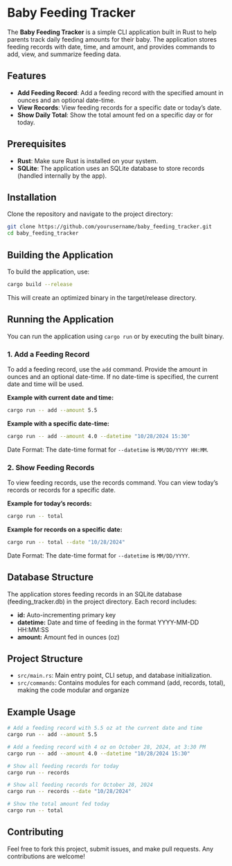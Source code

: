 # Baby Feeding Tracker

The **Baby Feeding Tracker** is a simple CLI application built in Rust to help parents track daily feeding amounts for their baby. The application stores feeding records with date, time, and amount, and provides commands to add, view, and summarize feeding data.

## Features

- **Add Feeding Record**: Add a feeding record with the specified amount in ounces and an optional date-time.
- **View Records**: View feeding records for a specific date or today’s date.
- **Show Daily Total**: Show the total amount fed on a specific day or for today.

## Prerequisites

- **Rust**: Make sure Rust is installed on your system.
- **SQLite**: The application uses an SQLite database to store records (handled internally by the app).

## Installation

Clone the repository and navigate to the project directory:

```bash
git clone https://github.com/yourusername/baby_feeding_tracker.git
cd baby_feeding_tracker
```

## Building the Application

To build the application, use:
```bash
cargo build --release
```
This will create an optimized binary in the target/release directory.

## Running the Application

You can run the application using `cargo run` or by executing the built binary.

### 1. Add a Feeding Record

To add a feeding record, use the `add` command. Provide the amount in ounces and an optional date-time. If no date-time is specified, the current date and time will be used.

**Example with current date and time:**

```bash
cargo run -- add --amount 5.5
```
**Example with a specific date-time:**

```bash
cargo run -- add --amount 4.0 --datetime "10/28/2024 15:30"
```

Date Format: The date-time format for `--datetime` is `MM/DD/YYYY HH:MM`.

### 2. Show Feeding Records

To view feeding records, use the records command. You can view today’s records or records for a specific date.

**Example for today’s records:**

```bash
cargo run -- total
```

**Example for records on a specific date:**

```bash
cargo run -- total --date "10/28/2024"
```
Date Format: The date-time format for `--datetime` is `MM/DD/YYYY`.


## Database Structure

The application stores feeding records in an SQLite database (feeding_tracker.db) in the project directory. Each record includes:

- **id:** Auto-incrementing primary key
- **datetime:** Date and time of feeding in the format YYYY-MM-DD HH:MM:SS
- **amount:** Amount fed in ounces (oz)

## Project Structure

- `src/main.rs`: Main entry point, CLI setup, and database initialization.
- `src/commands`: Contains modules for each command (add, records, total), making the code modular and organize

## Example Usage

```bash
# Add a feeding record with 5.5 oz at the current date and time
cargo run -- add --amount 5.5

# Add a feeding record with 4 oz on October 28, 2024, at 3:30 PM
cargo run -- add --amount 4.0 --datetime "10/28/2024 15:30"

# Show all feeding records for today
cargo run -- records

# Show all feeding records for October 28, 2024
cargo run -- records --date "10/28/2024"

# Show the total amount fed today
cargo run -- total
```

## Contributing

Feel free to fork this project, submit issues, and make pull requests. Any contributions are welcome!